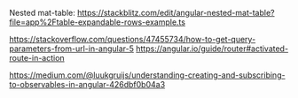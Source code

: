 Nested mat-table: https://stackblitz.com/edit/angular-nested-mat-table?file=app%2Ftable-expandable-rows-example.ts

https://stackoverflow.com/questions/47455734/how-to-get-query-parameters-from-url-in-angular-5
https://angular.io/guide/router#activated-route-in-action

https://medium.com/@luukgruijs/understanding-creating-and-subscribing-to-observables-in-angular-426dbf0b04a3


